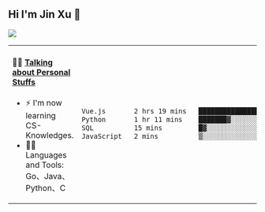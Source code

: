 
## Hi I'm Jin Xu 👋
![](https://komarev.com/ghpvc/?username=jiayouxujin&color=brightgreen&label=PROFILE+VIEWS)



<table align="center">
<tr>
<td valign="top" width="60%">

#### 🏋️‍♀️ <a href="https://github.com/jiayouxujin" target="_blank">Talking about Personal Stuffs</a>
<!-- recent_releases starts -->

- ⚡  I'm now learning CS-Knowledges.  
- 🏊‍♂️ Languages and Tools: Go、Java、Python、C
<!-- recent_releases ends -->
</td>
<td>
 
<!--START_SECTION:waka-->

```txt
Vue.js       2 hrs 19 mins   ███████████████▒░░░░░░░░░   60.99 %
Python       1 hr 11 mins    ███████▓░░░░░░░░░░░░░░░░░   31.28 %
SQL          15 mins         █▓░░░░░░░░░░░░░░░░░░░░░░░   06.81 %
JavaScript   2 mins          ▒░░░░░░░░░░░░░░░░░░░░░░░░   00.93 %
```

<!--END_SECTION:waka-->
 
</td>
</tr>
</table>





